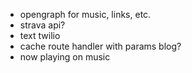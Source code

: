 - opengraph for music, links, etc.
- strava api?
- text twilio
- cache route handler with params blog?
- now playing on music
